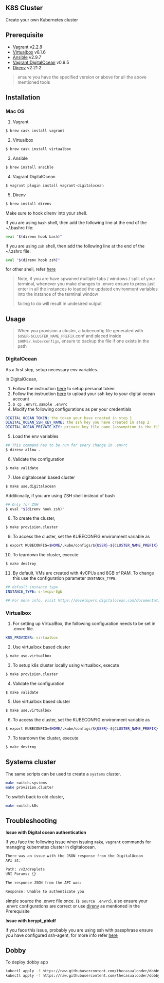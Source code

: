 ## K8S Cluster

Create your own Kubernetes cluster

## Prerequisite

- [Vagrant](https://www.vagrantup.com/) v2.2.8
- [Virtualbox](https://www.virtualbox.org/) v6.1.6
- [Ansible](https://www.ansible.com/) v2.9.7
- [Vagrant DigitalOcean](https://github.com/devopsgroup-io/vagrant-digitalocean) v0.9.5
- [Direnv](https://github.com/direnv/direnv) v2.21.2

> ensure you have the specified version or above for all the above mentioned tools

## Installation

### Mac OS

1. Vagrant
```sh
$ brew cask install vagrant
```

2. Virtualbox
```sh
$ brew cask install virtualbox
```

3. Ansible
```sh
$ brew install ansible
```

4. Vagrant DigitalOcean
```sh
$ vagrant plugin install vagrant-digitalocean
```

5. Direnv

```sh
$ brew install direnv
```

Make sure to hook direnv into your shell.

If you are using `bash` shell, then add the following line at the end of the ~/.bashrc file:

```bash
eval "$(direnv hook bash)"
```

If you are using `zsh` shell, then add the following line at the end of the ~/.zshrc file:

```bash
eval "$(direnv hook zsh)"
```

for other shell, refer [here](https://github.com/direnv/direnv/blob/master/docs/hook.md)

> Note, if you are have spwaned multiple tabs / windows / split of your terminal, whenever you make changes to .envrc
> ensure to press just enter in all the instances to loaded the updated environment variables into the instance of the
> terminal window
>
> failing to do will result in undesired output

## Usage

> When you provision a cluster, a kubeconfig file generated with `$USER-$CLUSTER_NAME_PREFIX`.conf and placed inside `$HOME/.kube/configs`, ensure to backup the file if one exists in the path

### DigitalOcean

As a first step, setup necessary env variables.

In DigitalOcean,

1. Follow the instruction [here](https://www.digitalocean.com/docs/api/create-personal-access-token/) to setup personal token
2. Follow the instruction [here](https://www.digitalocean.com/docs/droplets/how-to/add-ssh-keys/to-account/) to upload your ssh key to your digital ocean account
3. `$ cp .envrc.sample .envrc`
4. Modify the following configurations as per your credentials
```yaml
DIGITAL_OCEAN_TOKEN: the token your have created in step 1
DIGITAL_OCEAN_SSH_KEY_NAME: the ssh key you have created in step 2
DIGITAL_OCEAN_PRIVATE_KEY: private_key_file_name (assumption is the file will be located under $HOME/.ssh/private_key_file_name) for which you have uploaded the public key in step 2
```

5. Load the env variables
```bash
## This command has to be run for every change in .envrc
$ direnv allow .
```

6. Validate the configuration
```bash
$ make validate
```

7. Use digitalocean based cluster
```bash
$ make use.digitalocean
```

Additionally, if you are using ZSH shell instead of bash

```bash
## Only for ZSH
$ eval "$(direnv hook zsh)"
```

8. To create the cluster,

```bash
$ make provision.cluster
```

9. To access the cluster, set the KUBECONFIG environment variable as

```bash
$ export KUBECONFIG=$HOME/.kube/configs/${USER}-${CLUSTER_NAME_PREFIX}.conf
```

10. To teardown the cluster, execute
```bash
$ make destroy
```

11. By default, VMs are created with 4vCPUs and 8GB of RAM. To change this use the configuration parameter `INSTANCE_TYPE`.

```yaml
## default instance type
INSTANCE_TYPE: s-4vcpu-8gb

## For more info, visit https://developers.digitalocean.com/documentation/changelog/api-v2/new-size-slugs-for-droplet-plan-changes/
```

### Virtualbox

1. For setting up VirtualBox, the following configuration needs to be set in .envrc file.

```yaml
K8S_PROVIDER: virtualbox
```
2. Use virtualbox based cluster
```bash
$ make use.virtualbox
```

3. To setup k8s cluster locally using virtualbox, execute

```bash
$ make provision.cluster
```

4. Validate the configuration
```bash
$ make validate
```

5. Use virtualbox based cluster
```bash
$ make use.virtualbox
```

6. To access the cluster, set the KUBECONFIG environment variable as

```bash
$ export KUBECONFIG=$HOME/.kube/configs/${USER}-${CLUSTER_NAME_PREFIX}.conf
```

7. To teardown the cluster, execute
```bash
$ make destroy
```

## Systems cluster

The same scripts can be used to create a `systems` cluster.

```bash
make switch.systems
make provision.cluster
```

To switch back to old cluster,

```bash
make switch.k8s
```

## Troubleshooting

**Issue with Digital ocean authentication**

If you face the following issue when issuing `make`, `vagrant` commands for managing kubernetes cluster in digitalocean,

```sh
There was an issue with the JSON response from the DigitalOcean
API at:

Path: /v2/droplets
URI Params: {}

The response JSON from the API was:

Response: Unable to authenticate you
```

simple source the .envrc file once. (`$ source .envrc`), also ensure your .envrc configurations are correct or use [direnv](https://github.com/direnv/direnv) as mentioned in the Prerequisite

**Issue with bcrypt_pbkdf**

If you face this issue, probably you are using ssh with passphrase ensure you have configured ssh-agent, for more info refer [here](https://www.ssh.com/ssh/agent)

## Dobby

To deploy dobby app

```bash
kubectl apply -f https://raw.githubusercontent.com/thecasualcoder/dobby/master/examples/kubernetes/deployment.yaml
kubectl apply -f https://raw.githubusercontent.com/thecasualcoder/dobby/master/examples/kubernetes/service.yaml
```
